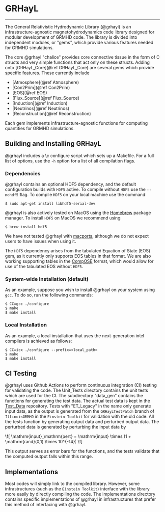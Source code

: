 # GRHayL

---

The General Relativistic Hydrodynamic Library (@grhayl) is an infrastructure-agnostic
magnetohydrodynamics code library designed for modular development of GRMHD code.
The library is divided into independent modules, or "gems", which provide various
features needed for GRMHD simulations.

The core @grhayl "chalice" provides core connective tissue in the form of C structs
and very simple functions that act only on these structs. Adding onto [GRHayL_Core](@ref GRHayL_Core) are
several gems which provide specific features. These currently include

- [Atmosphere](@ref Atmosphere)
- [Con2Prim](@ref Con2Prim)
- [EOS](@ref EOS)
- [Flux_Source](@ref Flux_Source)
- [Induction](@ref Induction)
- [Neutrinos](@ref Neutrinos)
- [Reconstruction](@ref Reconstruction)

Each gem implements infrastructure-agnostic functions for computing quantities for
GRMHD simulations.

## Building and Installing GRHayL

@grhayl includes a \c configure script which sets up a Makefile. For a full list of options,
use the `-h` option for a list of all compilation flags.

### Dependencies

@grhayl contains an optional HDF5 dependency, and the default configuration builds with `HDF5`
active. To compile without `HDF5` use the `--nohdf5` flag. To compile `HDF5` on your local machine
use the command

```shell
$ sudo apt-get install libhdf5-serial-dev
```

@grhayl is also actively tested on MacOS using the [Homebrew](https://brew.sh/)
package manager. To install `HDF5` on MacOS we recommend using

```shell
$ brew install hdf5
```

We have not tested @grhayl with [macports](https://www.macports.org/), although
we do not expect users to have issues when using it.

The `HDF5` dependency arises from the tabulated Equation of State (EOS) gem, as
it currently only supports EOS tables in that format. We are also
working supporting tables in the [CompOSE](https://compose.obspm.fr/table)
format, which would allow for use of the tabulated EOS without `HDF5`.

### System-wide Installation (default)

As an example, suppose you wish to install @grhayl on your system using
`gcc`. To do so, run the following commands:

```shell
$ CC=gcc ./configure
$ make
$ make install
```

### Local Installation

As an example, a local installation that uses the next-generation intel
compilers is achieved as follows:

```shell
$ CC=icx ./configure --prefix=<local_path>
$ make
$ make install
```

## CI Testing

@grhayl uses Github Actions to perform continuous integration (CI) testing for validating the code.
The Unit_Tests directory contains the unit tests which are used for the CI. The subdirectory
"data_gen" contains the functions for generating the test data. The actual test data is kept in
the [Test_Data](https://github.com/GRHayL/Test_Data) repository. Tests with "ET_Legacy" in the name
only generate input data, as the output is generated from the `GRHayLTestPatch` branch of `IllinoisGRMHD`
in the `Einstein Toolkit` for validation with the old code. All the tests function by generating
output data and perturbed output data. The perturbed data is generated by perturbing the input data by

\f[
\mathrm{input}_\mathrm{pert} = \mathrm{input} \times (1 + \mathrm{rand}(0,1) \times 10^{-14})
\f]

This output serves as error bars for the functions, and the tests validate that the computed output falls
within this range.

## Implementations

Most codes will simply link to the compiled library. However, some infrastructures (such as
the `Einstein Toolkit`) interface with the library more easily by directly compiling the code.
The implementations directory contains specific implementations of @grhayl in infrastructures
that prefer this method of interfacing with @grhayl.
